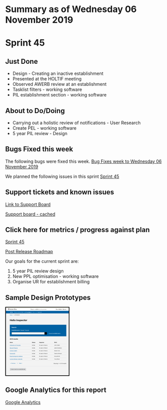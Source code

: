 # Summary as of Wednesday 06 November 2019 

# Sprint 45

## Just Done
* Design - Creating an inactive establishment 
* Presented at the HOLTIF meeting
* Observed AWERB review at an establishment
* Tasklist filters - working software
* PIL establishment section - working software

## About to Do/Doing
* Carrying out a holistic review of notifications - User Research 
* Create PEL - working software
* 5 year PIL review - Design

## Bugs Fixed this week
The following bugs were fixed this week.
[Bug Fixes week to Wednesday 06 November 2019](graphs/bugs06112019.png)

We planned the following issues in this sprint 
[Sprint 45](graphs/sprint06112019.png)

## Support tickets and known issues
[Link to Support Board](https://jira.digital.homeoffice.gov.uk/secure/RapidBoard.jspa?rapidView=331&selectedIssue=ALS-47)

[Support board - cached](graphs/supportBoard06112019.jpg)

## Click here for metrics / progress against plan
[Sprint 45](graphs/progress06112019.png)

[Post Release Roadmap](graphs/roadmap06112019.png)

Our goals for the current sprint are:
1. 5 year PIL review design 
2. New PPL optimisation - working software 
3. Organise UR for establishment billing

## Sample Design Prototypes
<a href="graphs/proto1_06112019.png"><img src="graphs/proto1_06112019.png" alt="HTML5 Icon" width="200" style="border:2px solid black"></a>
<br>


## Google Analytics for this report
[Google Analytics](graphs/GA06112019.png)

